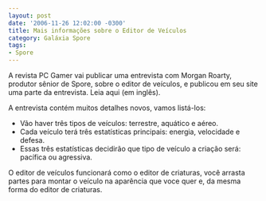 ```yaml
---
layout: post
date: '2006-11-26 12:02:00 -0300'
title: Mais informações sobre o Editor de Veículos
category: Galáxia Spore
tags:
- Spore
---
```

A revista PC Gamer vai publicar uma entrevista com Morgan Roarty, produtor sênior de Spore, sobre o editor de veículos, e publicou em seu site uma parte da entrevista. Leia aqui (em inglês).

A entrevista contém muitos detalhes novos, vamos listá-los:

- Vão haver três tipos de veículos: terrestre, aquático e aéreo.
- Cada veículo terá três estatísticas principais: energia, velocidade e defesa.
- Essas três estatísticas decidirão que tipo de veículo a criação será: pacífica ou agressiva.

O editor de veículos funcionará como o editor de criaturas, você arrasta partes para montar o veículo na aparência que voce quer e, da mesma forma do editor de criaturas.